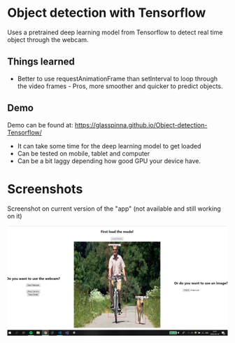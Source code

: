 # Object detection with Tensorflow
Uses a pretrained deep learning model from Tensorflow to detect real time object through the webcam.  

## Things learned
* Better to use requestAnimationFrame than setInterval to loop through the video frames - Pros, more smoother and quicker to predict objects.

## Demo
Demo can be found at: https://glasspinna.github.io/Object-detection-Tensorflow/

* It can take some time for the deep learning model to get loaded
* Can be tested on mobile, tablet and computer
* Can be a bit laggy depending how good GPU your device have.

# Screenshots
Screenshot on current version of the "app" (not available and still working on it)

![Screenshot](https://github.com/glasspinnA/Object-detection-Tensorflow/blob/master/tensorflow-screenshot.png)
